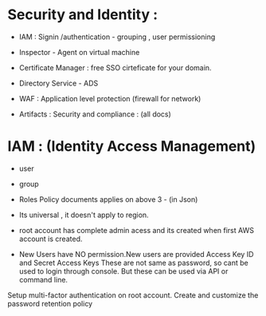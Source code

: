 Security and Identity :
=======================

- IAM : Signin /authentication - grouping , user permissioning

- Inspector - Agent on virtual machine

- Certificate Manager : free SSO cirteficate for your domain.

- Directory Service - ADS

- WAF : Application level protection (firewall for network)

- Artifacts : Security and compliance : (all docs)

IAM : (Identity Access Management)
======

- user 
- group
- Roles
Policy documents applies on above 3 - (in Json)

- Its universal , it doesn't apply to region. 

- root account has complete admin acess and its created when first AWS account is created.

- New Users have NO permission.New users are provided Access Key ID and Secret Access Keys
These are not same as password, so cant be used to login through console. But these can be used via API or command line.

Setup multi-factor authentication on root account.
Create and customize the password retention policy
